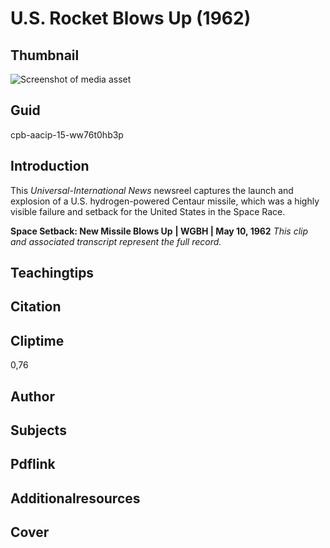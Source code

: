 # U.S. Rocket Blows Up (1962)


## Thumbnail

![Screenshot of media asset](https://s3.amazonaws.com/americanarchive.org/thumbnail/cpb-aacip-15-ww76t0hb3p.jpg "Screenshot media asset")


## Guid
cpb-aacip-15-ww76t0hb3p

## Introduction

This _Universal-International News_ newsreel captures the launch and explosion of a U.S. hydrogen-powered Centaur missile, which was a highly visible failure and setback for the United States in the Space Race.


<b>Space Setback: New Missile Blows Up</b>
<b>| WGBH | May 10, 1962</b>
<i>This clip and associated transcript represent the full record.</i>

## Teachingtips

## Citation

## Cliptime

0,76

## Author
## Subjects
## Pdflink
## Additionalresources
## Cover
